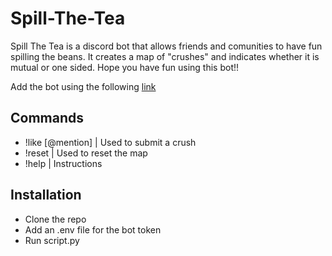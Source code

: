 # Spill-The-Tea
Spill The Tea is a discord bot that allows friends and comunities to have fun spilling the beans. 
It creates a map of "crushes" and indicates whether it is mutual or one sided. 
Hope you have fun using this bot!!

Add the bot using the following [link](https://discord.com/api/oauth2/authorize?client_id=1042092357216108564&permissions=75776&scope=bot)

## Commands
- !like [@mention] | Used to submit a crush
- !reset           | Used to reset the map
- !help            | Instructions

## Installation
- Clone the repo
- Add an .env file for the bot token
- Run script.py
